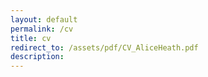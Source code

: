 ```yaml
---
layout: default
permalink: /cv
title: cv
redirect_to: /assets/pdf/CV_AliceHeath.pdf
description:
---
```

